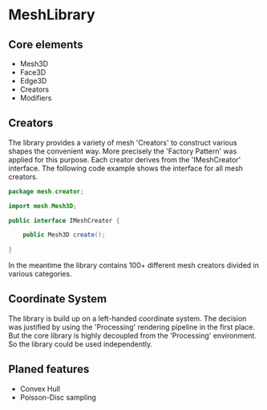 # MeshLibrary

## Core elements
* Mesh3D
* Face3D
* Edge3D
* Creators
* Modifiers

## Creators
The library provides a variety of mesh 'Creators' to construct various shapes the convenient way.
More precisely the 'Factory Pattern' was applied for this purpose.
Each creator derives from the 'IMeshCreator' interface. The following code example shows the interface for all mesh creators.

```java
package mesh.creator;

import mesh.Mesh3D;

public interface IMeshCreator {

	public Mesh3D create();
	
}
```
In the meantime the library contains 100+ different mesh creators divided in various categories.

## Coordinate System
The library is build up on a left-handed coordinate system.
The decision was justified by using the 'Processing' rendering pipeline in the first place.
But the core library is highly decoupled from the 'Processing' environment.
So the library could be used independently.

## Planed features
* Convex Hull
* Poisson-Disc sampling
